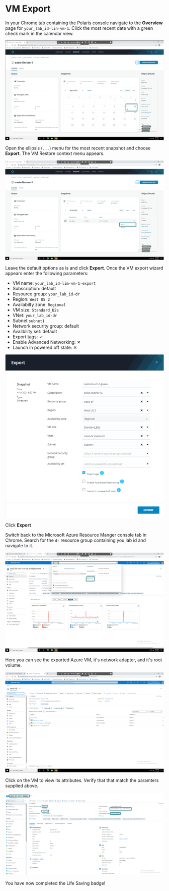 # VM Export

In your Chrome tab containing the Polaris console navigate to the **Overview** page for `your_lab_id-lin-vm-1`. Click the most recent date with a green check mark in the calendar view.

<p align="center">
<img src="../images/vm_overview.png">
</p>

Open the ellipsis (`...`) menu for the most recent snapshot and choose **Export**. The VM Restore context menu appears.

<p align="center">
<img src="../images/vm_export1.png">
</p>

Leave the default options as is and click **Export**. Once the VM export wizard appears enter the following parameters:

* VM name: `your_lab_id-lim-vm-1-export`
* Subscription: default
* Resource group: `your_lab_id-dr`
* Region: `West US 2`
* Availabilty zone: `Regional`
* VM size: `Standard_B2s`
* VNet: `your_lab_id-dr`
* Subnet `subnet1`
* Network security group: default
* Availbility set: default
* Export tags: ✓
* Enable Advanced Networking: ✕
* Launch in powered off state: ✕

<p align="center">
<img src="../images/vm_export2.png">
</p>

Click **Export**

Switch back to the Microsoft Azure Resource Manger console tab in Chrome. Search for the `dr` resource group containing you lab id and navigate to it.

<p align="center">
<img src="../images/vm_export3.png">
</p>

Here you can see the exported Azure VM, it's network adapter, and it's root volume. 

<p align="center">
<img src="../images/vm_export4.png">
</p>

Click on the VM to view its attributes. Verify that that match the paramters supplied above.

<p align="center">
<img src="../images/vm_export5.png">
</p>

You have now completed the Life Saving badge!